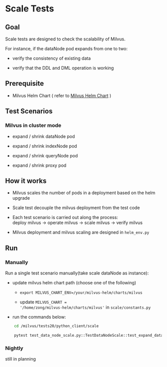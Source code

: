 # Scale Tests
## Goal
Scale tests are designed to check the scalability of Milvus.

For instance, if the dataNode pod expands from one to two:
   - verify the consistency of existing data
   
   - verify that the DDL and DML operation is working

## Prerequisite
   - Milvus Helm Chart ( refer to [Milvus Helm Chart](https://github.com/milvus-io/milvus-helm/blob/master/charts/milvus/README.md) )

## Test Scenarios
### Milvus in cluster mode
- expand / shrink dataNode pod
   
- expand / shrink indexNode pod

- expand / shrink queryNode pod

- expand / shrink proxy pod

## How it works

- Milvus scales the number of pods in a deployment based on the helm upgrade
  
- Scale test decouple the milvus deployment from the test code
  
- Each test scenario is carried out along the process:
  <br> deploy milvus -> operate milvus -> scale milvus -> verify milvus 
  
- Milvus deployment and milvus scaling are designed in `helm_env.py`

## Run
### Manually
Run a single test scenario manually(take scale dataNode as instance):  
  
- update milvus helm chart path (choose one of the following)  
  - `export MILVUS_CHART_ENV=/your/milvus-helm/charts/milvus`  
  
  - update <code>MILVUS_CHART = '/home/zong/milvus-helm/charts/milvus'</code> in <code>scale/constants.py</code>  
  
- run the commands below:  
```bash  
    cd /milvus/tests20/python_client/scale  
  
    pytest test_data_node_scale.py::TestDataNodeScale::test_expand_data_node -v -s  
```

### Nightly 
still in planning 
